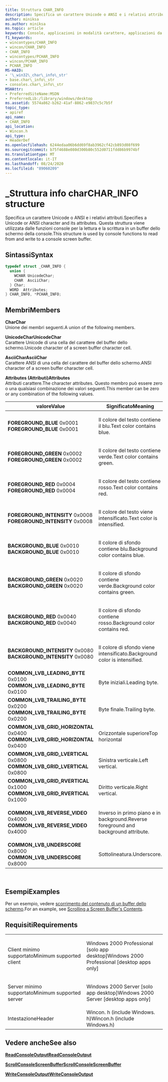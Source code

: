 ```yaml
---
title: Struttura CHAR_INFO
description: Specifica un carattere Unicode o ANSI e i relativi attributi. Questa struttura viene utilizzata dalle funzioni console per la lettura e la scrittura in un buffer dello schermo della console.
author: miniksa
ms.author: miniksa
ms.topic: article
keywords: Console, applicazioni in modalità carattere, applicazioni da riga di comando, applicazioni Terminal, API console
f1_keywords:
- wincontypes/CHAR_INFO
- wincon/CHAR_INFO
- CHAR_INFO
- wincontypes/PCHAR_INFO
- wincon/PCHAR_INFO
- PCHAR_INFO
MS-HAID:
- '\_win32\_char\_info\_str'
- base.char\_info\_str
- consoles.char\_info\_str
MSHAttr:
- PreferredSiteName:MSDN
- PreferredLib:/library/windows/desktop
ms.assetid: 5574a862-b262-41af-8862-e9837c5c7b5f
topic_type:
- apiref
api_name:
- CHAR_INFO
api_location:
- Wincon.h
api_type:
- HeaderDef
ms.openlocfilehash: 6244edaa06b6dd69f8ab3962cf42cb893d08f699
ms.sourcegitcommit: b75f4688e080d300b80c552d0711fdd86b9974bf
ms.translationtype: MT
ms.contentlocale: it-IT
ms.lasthandoff: 08/24/2020
ms.locfileid: "89060209"
---
```

# <a name="char_info-structure"></a><span data-ttu-id="c4fae-105">\_Struttura info char</span><span class="sxs-lookup"><span data-stu-id="c4fae-105">CHAR\_INFO structure</span></span>


<span data-ttu-id="c4fae-106">Specifica un carattere Unicode o ANSI e i relativi attributi.</span><span class="sxs-lookup"><span data-stu-id="c4fae-106">Specifies a Unicode or ANSI character and its attributes.</span></span> <span data-ttu-id="c4fae-107">Questa struttura viene utilizzata dalle funzioni console per la lettura e la scrittura in un buffer dello schermo della console.</span><span class="sxs-lookup"><span data-stu-id="c4fae-107">This structure is used by console functions to read from and write to a console screen buffer.</span></span>

<a name="syntax"></a><span data-ttu-id="c4fae-108">Sintassi</span><span class="sxs-lookup"><span data-stu-id="c4fae-108">Syntax</span></span>
------

```C
typedef struct _CHAR_INFO {
  union {
    WCHAR UnicodeChar;
    CHAR  AsciiChar;
  } Char;
  WORD  Attributes;
} CHAR_INFO, *PCHAR_INFO;
```

<a name="members"></a><span data-ttu-id="c4fae-109">Membri</span><span class="sxs-lookup"><span data-stu-id="c4fae-109">Members</span></span>
-------

<span data-ttu-id="c4fae-110">**Char**</span><span class="sxs-lookup"><span data-stu-id="c4fae-110">**Char**</span></span>  
<span data-ttu-id="c4fae-111">Unione dei membri seguenti.</span><span class="sxs-lookup"><span data-stu-id="c4fae-111">A union of the following members.</span></span>

<span data-ttu-id="c4fae-112">**UnicodeChar**</span><span class="sxs-lookup"><span data-stu-id="c4fae-112">**UnicodeChar**</span></span>  
<span data-ttu-id="c4fae-113">Carattere Unicode di una cella del carattere del buffer dello schermo.</span><span class="sxs-lookup"><span data-stu-id="c4fae-113">Unicode character of a screen buffer character cell.</span></span>

<span data-ttu-id="c4fae-114">**AsciiChar**</span><span class="sxs-lookup"><span data-stu-id="c4fae-114">**AsciiChar**</span></span>  
<span data-ttu-id="c4fae-115">Carattere ANSI di una cella del carattere del buffer dello schermo.</span><span class="sxs-lookup"><span data-stu-id="c4fae-115">ANSI character of a screen buffer character cell.</span></span>

<span data-ttu-id="c4fae-116">**Attributes (Attributi)**</span><span class="sxs-lookup"><span data-stu-id="c4fae-116">**Attributes**</span></span>  
<span data-ttu-id="c4fae-117">Attributi carattere.</span><span class="sxs-lookup"><span data-stu-id="c4fae-117">The character attributes.</span></span> <span data-ttu-id="c4fae-118">Questo membro può essere zero o una qualsiasi combinazione dei valori seguenti.</span><span class="sxs-lookup"><span data-stu-id="c4fae-118">This member can be zero or any combination of the following values.</span></span>

<table>
<colgroup>
<col width="50%" />
<col width="50%" />
</colgroup>
<thead>
<tr class="header">
<th><span data-ttu-id="c4fae-119">valore</span><span class="sxs-lookup"><span data-stu-id="c4fae-119">Value</span></span></th>
<th><span data-ttu-id="c4fae-120">Significato</span><span class="sxs-lookup"><span data-stu-id="c4fae-120">Meaning</span></span></th>
</tr>
</thead>
<tbody>
<tr class="odd">
<td><span data-ttu-id="c4fae-121"><span id="FOREGROUND_BLUE"></span><span id="foreground_blue"></span>
<strong>FOREGROUND_BLUE</strong> 0x0001</span><span class="sxs-lookup"><span data-stu-id="c4fae-121"><span id="FOREGROUND_BLUE"></span><span id="foreground_blue"></span>
<strong>FOREGROUND_BLUE</strong> 0x0001</span></span></td>
<td><p><span data-ttu-id="c4fae-122">Il colore del testo contiene il blu.</span><span class="sxs-lookup"><span data-stu-id="c4fae-122">Text color contains blue.</span></span></p></td>
</tr>
<tr class="even">
<td><span data-ttu-id="c4fae-123"><span id="FOREGROUND_GREEN"></span><span id="foreground_green"></span>
<strong>FOREGROUND_GREEN</strong> 0x0002</span><span class="sxs-lookup"><span data-stu-id="c4fae-123"><span id="FOREGROUND_GREEN"></span><span id="foreground_green"></span>
<strong>FOREGROUND_GREEN</strong> 0x0002</span></span></td>
<td><p><span data-ttu-id="c4fae-124">Il colore del testo contiene verde.</span><span class="sxs-lookup"><span data-stu-id="c4fae-124">Text color contains green.</span></span></p></td>
</tr>
<tr class="odd">
<td><span data-ttu-id="c4fae-125"><span id="FOREGROUND_RED"></span><span id="foreground_red"></span>
<strong>FOREGROUND_RED</strong> 0x0004</span><span class="sxs-lookup"><span data-stu-id="c4fae-125"><span id="FOREGROUND_RED"></span><span id="foreground_red"></span>
<strong>FOREGROUND_RED</strong> 0x0004</span></span></td>
<td><p><span data-ttu-id="c4fae-126">Il colore del testo contiene rosso.</span><span class="sxs-lookup"><span data-stu-id="c4fae-126">Text color contains red.</span></span></p></td>
</tr>
<tr class="even">
<td><span data-ttu-id="c4fae-127"><span id="FOREGROUND_INTENSITY"></span><span id="foreground_intensity"></span>
<strong>FOREGROUND_INTENSITY</strong> 0x0008</span><span class="sxs-lookup"><span data-stu-id="c4fae-127"><span id="FOREGROUND_INTENSITY"></span><span id="foreground_intensity"></span>
<strong>FOREGROUND_INTENSITY</strong> 0x0008</span></span></td>
<td><p><span data-ttu-id="c4fae-128">Il colore del testo viene intensificato.</span><span class="sxs-lookup"><span data-stu-id="c4fae-128">Text color is intensified.</span></span></p></td>
</tr>
<tr class="odd">
<td><span data-ttu-id="c4fae-129"><span id="BACKGROUND_BLUE"></span><span id="background_blue"></span>
<strong>BACKGROUND_BLUE</strong> 0x0010</span><span class="sxs-lookup"><span data-stu-id="c4fae-129"><span id="BACKGROUND_BLUE"></span><span id="background_blue"></span>
<strong>BACKGROUND_BLUE</strong> 0x0010</span></span></td>
<td><p><span data-ttu-id="c4fae-130">Il colore di sfondo contiene blu.</span><span class="sxs-lookup"><span data-stu-id="c4fae-130">Background color contains blue.</span></span></p></td>
</tr>
<tr class="even">
<td><span data-ttu-id="c4fae-131"><span id="BACKGROUND_GREEN"></span><span id="background_green"></span>
<strong>BACKGROUND_GREEN</strong> 0x0020</span><span class="sxs-lookup"><span data-stu-id="c4fae-131"><span id="BACKGROUND_GREEN"></span><span id="background_green"></span>
<strong>BACKGROUND_GREEN</strong> 0x0020</span></span></td>
<td><p><span data-ttu-id="c4fae-132">Il colore di sfondo contiene verde.</span><span class="sxs-lookup"><span data-stu-id="c4fae-132">Background color contains green.</span></span></p></td>
</tr>
<tr class="odd">
<td><span data-ttu-id="c4fae-133"><span id="BACKGROUND_RED"></span><span id="background_red"></span>
<strong>BACKGROUND_RED</strong> 0x0040</span><span class="sxs-lookup"><span data-stu-id="c4fae-133"><span id="BACKGROUND_RED"></span><span id="background_red"></span>
<strong>BACKGROUND_RED</strong> 0x0040</span></span></td>
<td><p><span data-ttu-id="c4fae-134">Il colore di sfondo contiene rosso.</span><span class="sxs-lookup"><span data-stu-id="c4fae-134">Background color contains red.</span></span></p></td>
</tr>
<tr class="even">
<td><span data-ttu-id="c4fae-135"><span id="BACKGROUND_INTENSITY"></span><span id="background_intensity"></span>
<strong>BACKGROUND_INTENSITY</strong> 0x0080</span><span class="sxs-lookup"><span data-stu-id="c4fae-135"><span id="BACKGROUND_INTENSITY"></span><span id="background_intensity"></span>
<strong>BACKGROUND_INTENSITY</strong> 0x0080</span></span></td>
<td><p><span data-ttu-id="c4fae-136">Il colore di sfondo viene intensificato.</span><span class="sxs-lookup"><span data-stu-id="c4fae-136">Background color is intensified.</span></span></p></td>
</tr>
<tr class="odd">
<td><span data-ttu-id="c4fae-137"><span id="COMMON_LVB_LEADING_BYTE"></span><span id="common_lvb_leading_byte"></span>
<strong>COMMON_LVB_LEADING_BYTE</strong> 0x0100</span><span class="sxs-lookup"><span data-stu-id="c4fae-137"><span id="COMMON_LVB_LEADING_BYTE"></span><span id="common_lvb_leading_byte"></span>
<strong>COMMON_LVB_LEADING_BYTE</strong> 0x0100</span></span></td>
<td><p><span data-ttu-id="c4fae-138">Byte iniziali.</span><span class="sxs-lookup"><span data-stu-id="c4fae-138">Leading byte.</span></span></p></td>
</tr>
<tr class="even">
<td><span data-ttu-id="c4fae-139"><span id="COMMON_LVB_TRAILING_BYTE"></span><span id="common_lvb_trailing_byte"></span>
<strong>COMMON_LVB_TRAILING_BYTE</strong> 0x0200</span><span class="sxs-lookup"><span data-stu-id="c4fae-139"><span id="COMMON_LVB_TRAILING_BYTE"></span><span id="common_lvb_trailing_byte"></span>
<strong>COMMON_LVB_TRAILING_BYTE</strong> 0x0200</span></span></td>
<td><p><span data-ttu-id="c4fae-140">Byte finale.</span><span class="sxs-lookup"><span data-stu-id="c4fae-140">Trailing byte.</span></span></p></td>
</tr>
<tr class="odd">
<td><span data-ttu-id="c4fae-141"><span id="COMMON_LVB_GRID_HORIZONTAL"></span><span id="common_lvb_grid_horizontal"></span>
<strong>COMMON_LVB_GRID_HORIZONTAL</strong> 0x0400</span><span class="sxs-lookup"><span data-stu-id="c4fae-141"><span id="COMMON_LVB_GRID_HORIZONTAL"></span><span id="common_lvb_grid_horizontal"></span>
<strong>COMMON_LVB_GRID_HORIZONTAL</strong> 0x0400</span></span></td>
<td><p><span data-ttu-id="c4fae-142">Orizzontale superiore</span><span class="sxs-lookup"><span data-stu-id="c4fae-142">Top horizontal</span></span></p></td>
</tr>
<tr class="even">
<td><span data-ttu-id="c4fae-143"><span id="COMMON_LVB_GRID_LVERTICAL"></span><span id="common_lvb_grid_lvertical"></span>
<strong>COMMON_LVB_GRID_LVERTICAL</strong> 0x0800</span><span class="sxs-lookup"><span data-stu-id="c4fae-143"><span id="COMMON_LVB_GRID_LVERTICAL"></span><span id="common_lvb_grid_lvertical"></span>
<strong>COMMON_LVB_GRID_LVERTICAL</strong> 0x0800</span></span></td>
<td><p><span data-ttu-id="c4fae-144">Sinistra verticale.</span><span class="sxs-lookup"><span data-stu-id="c4fae-144">Left vertical.</span></span></p></td>
</tr>
<tr class="odd">
<td><span data-ttu-id="c4fae-145"><span id="COMMON_LVB_GRID_RVERTICAL"></span><span id="common_lvb_grid_rvertical"></span>
<strong>COMMON_LVB_GRID_RVERTICAL</strong> 0x1000</span><span class="sxs-lookup"><span data-stu-id="c4fae-145"><span id="COMMON_LVB_GRID_RVERTICAL"></span><span id="common_lvb_grid_rvertical"></span>
<strong>COMMON_LVB_GRID_RVERTICAL</strong> 0x1000</span></span></td>
<td><p><span data-ttu-id="c4fae-146">Diritto verticale.</span><span class="sxs-lookup"><span data-stu-id="c4fae-146">Right vertical.</span></span></p></td>
</tr>
<tr class="even">
<td><span data-ttu-id="c4fae-147"><span id="COMMON_LVB_REVERSE_VIDEO"></span><span id="common_lvb_reverse_video"></span>
<strong>COMMON_LVB_REVERSE_VIDEO</strong> 0x4000</span><span class="sxs-lookup"><span data-stu-id="c4fae-147"><span id="COMMON_LVB_REVERSE_VIDEO"></span><span id="common_lvb_reverse_video"></span>
<strong>COMMON_LVB_REVERSE_VIDEO</strong> 0x4000</span></span></td>
<td><p><span data-ttu-id="c4fae-148">Inverso in primo piano e in background.</span><span class="sxs-lookup"><span data-stu-id="c4fae-148">Reverse foreground and background attribute.</span></span></p></td>
</tr>
<tr class="odd">
<td><span data-ttu-id="c4fae-149"><span id="COMMON_LVB_UNDERSCORE"></span><span id="common_lvb_underscore"></span>
<strong>COMMON_LVB_UNDERSCORE</strong> 0x8000</span><span class="sxs-lookup"><span data-stu-id="c4fae-149"><span id="COMMON_LVB_UNDERSCORE"></span><span id="common_lvb_underscore"></span>
<strong>COMMON_LVB_UNDERSCORE</strong> 0x8000</span></span></td>
<td><p><span data-ttu-id="c4fae-150">Sottolineatura.</span><span class="sxs-lookup"><span data-stu-id="c4fae-150">Underscore.</span></span></p></td>
</tr>
<tr class="even">
</tr>
<tr class="odd">
</tr>
<tr class="even">
</tr>
<tr class="odd">
</tr>
<tr class="even">
</tr>
<tr class="odd">
</tr>
<tr class="even">
</tr>
<tr class="odd">
</tr>
<tr class="even">
</tr>
<tr class="odd">
</tr>
<tr class="even">
</tr>
<tr class="odd">
</tr>
<tr class="even">
</tr>
</tbody>
</table>

 

<a name="examples"></a><span data-ttu-id="c4fae-151">Esempi</span><span class="sxs-lookup"><span data-stu-id="c4fae-151">Examples</span></span>
--------

<span data-ttu-id="c4fae-152">Per un esempio, vedere [scorrimento del contenuto di un buffer dello schermo](scrolling-a-screen-buffer-s-contents.md).</span><span class="sxs-lookup"><span data-stu-id="c4fae-152">For an example, see [Scrolling a Screen Buffer's Contents](scrolling-a-screen-buffer-s-contents.md).</span></span>

<a name="requirements"></a><span data-ttu-id="c4fae-153">Requisiti</span><span class="sxs-lookup"><span data-stu-id="c4fae-153">Requirements</span></span>
------------

<table>
<colgroup>
<col width="50%" />
<col width="50%" />
</colgroup>
<tbody>
<tr class="odd">
<td><p><span data-ttu-id="c4fae-154">Client minimo supportato</span><span class="sxs-lookup"><span data-stu-id="c4fae-154">Minimum supported client</span></span></p></td>
<td><p><span data-ttu-id="c4fae-155">Windows 2000 Professional [solo app desktop]</span><span class="sxs-lookup"><span data-stu-id="c4fae-155">Windows 2000 Professional [desktop apps only]</span></span></p></td>
</tr>
<tr class="even">
<td><p><span data-ttu-id="c4fae-156">Server minimo supportato</span><span class="sxs-lookup"><span data-stu-id="c4fae-156">Minimum supported server</span></span></p></td>
<td><p><span data-ttu-id="c4fae-157">Windows 2000 Server [solo app desktop]</span><span class="sxs-lookup"><span data-stu-id="c4fae-157">Windows 2000 Server [desktop apps only]</span></span></p></td>
</tr>
<tr class="odd">
<td><p><span data-ttu-id="c4fae-158">Intestazione</span><span class="sxs-lookup"><span data-stu-id="c4fae-158">Header</span></span></p></td>
<td><span data-ttu-id="c4fae-159">Wincon. h (include Windows. h)</span><span class="sxs-lookup"><span data-stu-id="c4fae-159">Wincon.h (include Windows.h)</span></span></td>
</tr>
</tbody>
</table>

## <a name="span-idsee_alsospansee-also"></a><span data-ttu-id="c4fae-160"><span id="see_also"></span>Vedere anche</span><span class="sxs-lookup"><span data-stu-id="c4fae-160"><span id="see_also"></span>See also</span></span>


[<span data-ttu-id="c4fae-161">**ReadConsoleOutput**</span><span class="sxs-lookup"><span data-stu-id="c4fae-161">**ReadConsoleOutput**</span></span>](readconsoleoutput.md)

[<span data-ttu-id="c4fae-162">**ScrollConsoleScreenBuffer**</span><span class="sxs-lookup"><span data-stu-id="c4fae-162">**ScrollConsoleScreenBuffer**</span></span>](scrollconsolescreenbuffer.md)

[<span data-ttu-id="c4fae-163">**WriteConsoleOutput**</span><span class="sxs-lookup"><span data-stu-id="c4fae-163">**WriteConsoleOutput**</span></span>](writeconsoleoutput.md)

 

 




